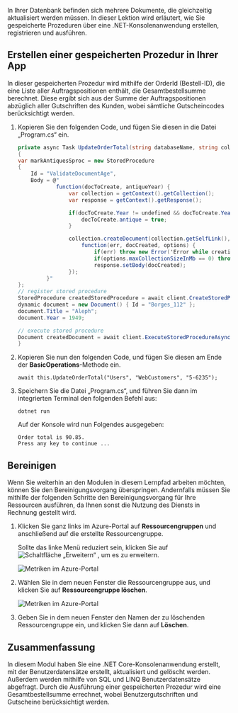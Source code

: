 In Ihrer Datenbank befinden sich mehrere Dokumente, die gleichzeitig aktualisiert werden müssen. In dieser Lektion wird erläutert, wie Sie gespeicherte Prozeduren über eine .NET-Konsolenanwendung erstellen, registrieren und ausführen.

## <a name="create-a-stored-procedure-in-your-app"></a>Erstellen einer gespeicherten Prozedur in Ihrer App

In dieser gespeicherten Prozedur wird mithilfe der OrderId (Bestell-ID), die eine Liste aller Auftragspositionen enthält, die Gesamtbestellsumme berechnet. Diese ergibt sich aus der Summe der Auftragspositionen abzüglich aller Gutschriften des Kunden, wobei sämtliche Gutscheincodes berücksichtigt werden.

1. Kopieren Sie den folgenden Code, und fügen Sie diesen in die Datei „Program.cs“ ein.

    <!--TODO: Update sproc to take order total and check for available dividend, and use of summer coupon code, and provide updated total-->
    ```csharp
    private async Task UpdateOrderTotal(string databaseName, string collectionName, Order orderId)
    {
    var markAntiquesSproc = new StoredProcedure
    {
        Id = "ValidateDocumentAge",
        Body = @"
                function(docToCreate, antiqueYear) {
                    var collection = getContext().getCollection();    
                    var response = getContext().getResponse();    
    
                    if(docToCreate.Year != undefined && docToCreate.Year < antiqueYear){
                        docToCreate.antique = true;
                    }
    
                    collection.createDocument(collection.getSelfLink(), docToCreate, {}, 
                        function(err, docCreated, options) { 
                            if(err) throw new Error('Error while creating document: ' + err.message);                              
                            if(options.maxCollectionSizeInMb == 0) throw 'max collection size not found'; 
                            response.setBody(docCreated);
                    });
             }"
    };
    // register stored procedure
    StoredProcedure createdStoredProcedure = await client.CreateStoredProcedureAsync(UriFactory.CreateDocumentCollectionUri("db", "coll"), markAntiquesSproc);
    dynamic document = new Document() { Id = "Borges_112" };
    document.Title = "Aleph";
    document.Year = 1949;
    
    // execute stored procedure
    Document createdDocument = await client.ExecuteStoredProcedureAsync<Document>(UriFactory.CreateStoredProcedureUri("db", "coll", "ValidateDocumentAge"), document, 1920);
    }
    ```

2. Kopieren Sie nun den folgenden Code, und fügen Sie diesen am Ende der **BasicOperations**-Methode ein.

    ```
    await this.UpdateOrderTotal("Users", "WebCustomers", "5-6235");
    ```

3. Speichern Sie die Datei „Program.cs“, und führen Sie dann im integrierten Terminal den folgenden Befehl aus:

    ```
    dotnet run
    ```

    Auf der Konsole wird nun Folgendes ausgegeben:

    ```
    Order total is 90.85.
    Press any key to continue ...
    ```

## <a name="clean-up"></a>Bereinigen

Wenn Sie weiterhin an den Modulen in diesem Lernpfad arbeiten möchten, können Sie den Bereinigungsvorgang überspringen. Andernfalls müssen Sie mithilfe der folgenden Schritte den Bereinigungsvorgang für Ihre Ressourcen ausführen, da Ihnen sonst die Nutzung des Diensts in Rechnung gestellt wird.

1. Klicken Sie ganz links im Azure-Portal auf **Ressourcengruppen** und anschließend auf die erstellte Ressourcengruppe.  

    Sollte das linke Menü reduziert sein, klicken Sie auf ![Schaltfläche „Erweitern“](../media/5-javascript-programming/expand.png) , um es zu erweitern.

   ![Metriken im Azure-Portal](../media/5-javascript-programming/delete-resources-select.png)

2. Wählen Sie in dem neuen Fenster die Ressourcengruppe aus, und klicken Sie auf **Ressourcengruppe löschen**.

   ![Metriken im Azure-Portal](../media/5-javascript-programming/delete-resources.png)

3. Geben Sie in dem neuen Fenster den Namen der zu löschenden Ressourcengruppe ein, und klicken Sie dann auf **Löschen**.

## <a name="summary"></a>Zusammenfassung

In diesem Modul haben Sie eine .NET Core-Konsolenanwendung erstellt, mit der Benutzerdatensätze erstellt, aktualisiert und gelöscht werden. Außerdem werden mithilfe von SQL und LINQ Benutzerdatensätze abgefragt. Durch die Ausführung einer gespeicherten Prozedur wird eine Gesamtbestellsumme errechnet, wobei Benutzergutschriften und Gutscheine berücksichtigt werden.